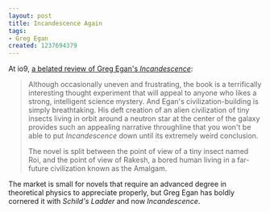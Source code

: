 ```yaml
---
layout: post
title: Incandescence Again
tags:
- Greg Egan
created: 1237694379
---
```

At io9, [a belated review of Greg Egan's *Incandescence*](http://io9.com/5163907/the-rise-of-science-among-insects-in-greg-egans-incandescence):

> Although occasionally uneven and frustrating, the book is a terrifically interesting thought experiment that will appeal to anyone who likes a strong, intelligent science mystery. And Egan's civilization-building is simply breathtaking. His deft creation of an alien civilization of tiny insects living in orbit around a neutron star at the center of the galaxy provides such an appealing narrative throughline that you won't be able to put *Incandescence* down until its extremely weird conclusion.<!--break-->
>
> The novel is split between the point of view of a tiny insect named Roi, and the point of view of Rakesh, a bored human living in a far-future civilization known as the Amalgam.

The market is small for novels that require an advanced degree in theoretical physics to appreciate properly, but Greg Egan has boldly cornered it with *Schild's Ladder* and now *Incandescence*.
